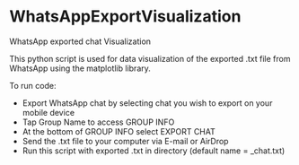 # WhatsAppExportVisualization
WhatsApp exported chat Visualization

This python script is used for data visualization of the exported .txt file from WhatsApp using the matplotlib library.

To run code:

- Export WhatsApp chat by selecting chat you wish to export on your mobile device
- Tap Group Name to access GROUP INFO
- At the bottom of GROUP INFO select EXPORT CHAT
- Send the .txt file to your computer via E-mail or AirDrop
- Run this script with exported .txt in directory (default name = _chat.txt)
